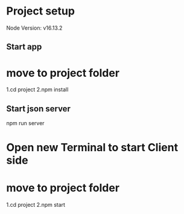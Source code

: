 # Project setup

Node Version: v16.13.2

## Start app

# move to project folder

1.cd project
2.npm install

## Start json server

npm run server

# Open new Terminal to start Client side

# move to project folder

1.cd project
2.npm start
